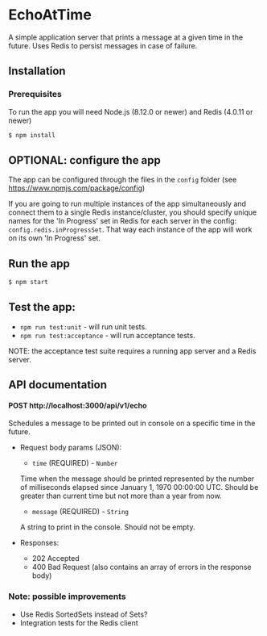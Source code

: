 # EchoAtTime

A simple application server that prints a message at a given time in the future.
Uses Redis to persist messages in case of failure.

## Installation

### Prerequisites

To run the app you will need Node.js (8.12.0 or newer) and Redis (4.0.11 or newer)

```bash
$ npm install
```

## OPTIONAL: configure the app

The app can be configured through the files in the `config` folder (see https://www.npmjs.com/package/config)

If you are going to run multiple instances of the app simultaneously and connect them to a single Redis instance/cluster, you should specify unique names for the 'In Progress' set in Redis for each server in the config: `config.redis.inProgressSet`. That way each instance of the app will work on its own 'In Progress' set.

## Run the app

```bash
$ npm start
```

## Test the app:

- `npm run test:unit` - will run unit tests.
- `npm run test:acceptance` - will run acceptance tests.

NOTE: the acceptance test suite requires a running app server and a Redis server.

## API documentation

#### POST http://localhost:3000/api/v1/echo

Schedules a message to be printed out in console on a specific time in the future.

- Request body params (JSON):

  - `time` (REQUIRED) - `Number`

  Time when the message should be printed represented by the number of milliseconds elapsed since January 1, 1970 00:00:00 UTC. Should be greater than current time but not more than a year from now.

  - `message` (REQUIRED) - `String`

  A string to print in the console. Should not be empty.

- Responses:
  - 202 Accepted
  - 400 Bad Request (also contains an array of errors in the response body)

### Note: possible improvements

- Use Redis SortedSets instead of Sets?
- Integration tests for the Redis client
